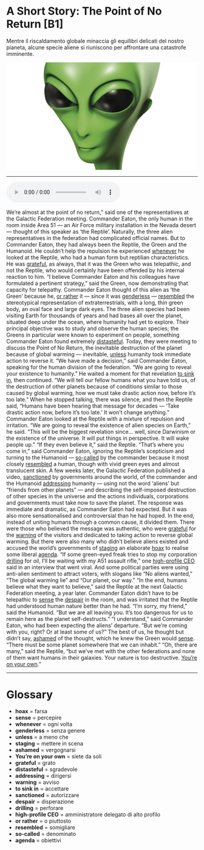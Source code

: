 # A Short Story: The Point of No Return   [B1]

Mentre il riscaldamento globale minaccia gli equilibri delicati del nostro pianeta, alcune specie aliene si riuniscono per affrontare una catastrofe imminente.

![](A%20Short%20Story%20The%20Point%20of%20No%20Return.jpg)

--------------

<div>
<audio controls autoplay>
    <source src="https:/raw.githubusercontent.com/dartie/speakup/2023-11/A%20Short%20Story%20The%20Point%20of%20No%20Return.mp3" type="audio/mpeg">
</audio>
</div>


We’re almost at the point of no return,” said one of the representatives at the Galactic Federation meeting.
Commander Eaton, the only human in the room inside Area 51 — an Air Force military installation in the Nevada desert — thought of this speaker as ‘the Reptile’. Naturally, the three alien representatives in the federation had complicated official names. But to Commander Eaton, they had always been the Reptile, the Green and the Humanoid.
He couldn’t help the repulsion he experienced [whenever](## "ogni volta") he looked at the Reptile, who had a human form but reptilian characteristics. He was [grateful](## "grato"), as always, that it was the Green who was telepathic, and not the Reptile, who would certainly have been offended by his internal reaction to him.
“I believe Commander Eaton and his colleagues have formulated a pertinent strategy,” said the Green, now demonstrating that capacity for telepathy. Commander Eaton thought of this alien as ‘the Green’ because he, [or rather](## "o piuttosto") it ­— since it was [genderless](## "senza genere") — [resembled](## "somigliare") the stereotypical representation of extraterrestrials, with a long, thin green body, an oval face and large dark eyes.
The three alien species had been visiting Earth for thousands of years and had bases all over the planet, situated deep under the ocean, where humanity had yet to explore. Their principal objective was to study and observe the human species; the Greens in particular were known to experiment on people, something Commander Eaton found extremely [distasteful](## "sgradevole").
Today, they were meeting to discuss the Point of No Return, the inevitable destruction of the planet because of global warming — inevitable, [unless](## "a meno che") humanity took immediate action to reverse it.
“We have made a decision,” said Commander Eaton, speaking for the human division of the federation. “We are going to reveal your existence to humanity.” He waited a moment for that revelation [to sink in](## "accettare"), then continued. “We will tell our fellow humans what you have told us, of the destruction of other planets because of conditions similar to those caused by global warming, how we must take drastic action now, before it’s too late.”
When he stopped talking, there was silence, and then the Reptile said, “Humans have been hearing that message for decades — ‘Take drastic action now, before it’s too late.’ It won’t change anything.”
Commander Eaton looked at the Reptile with a mixture of repulsion and irritation. “We are going to reveal the existence of alien species on Earth,” he said. “This will be the biggest revelation since… well, since Darwinism or the existence of the universe. It will put things in perspective. It will wake people up.”
“If they even believe it,” said the Reptile.
“That’s where you come in,” said Commander Eaton, ignoring the Reptile’s scepticism and turning to the Humanoid — [so-called](## "denominato") by the commander because it most closely [resembled](## "somigliare") a human, though with vivid green eyes and almost translucent skin.
A few weeks later, the Galactic Federation published a video, [sanctioned](## "autorizzare") by governments around the world, of the commander and the Humanoid [addressing](## "dirigersi") humanity — using not the word ‘aliens’ but “friends from other planets” — and describing the self-imposed destruction of other species in the universe and the actions individuals, corporations and governments must take now to save the planet.
The response was immediate and dramatic, as Commander Eaton had expected. But it was also more sensationalised and controversial than he had hoped. In the end, instead of uniting humans through a common cause, it divided them.
There were those who believed the message was authentic, who were [grateful](## "grato") for the [warning](## "avviso") of the visitors and dedicated to taking action to reverse global warming. But there were also many who didn’t believe aliens existed and accused the world’s governments of [staging](## "mettere in scena") an elaborate [hoax](## "farsa") to realise some liberal [agenda](## "obiettivi").
“If some green-eyed freak tries to stop my corporation [drilling](## "perforare") for oil, I’ll be waiting with my A51 assault rifle,” one [high-profile CEO](## "amministratore delegato di alto profilo") said in an interview that went viral.
And some political parties were using anti-alien sentiment to attract voters, with slogans like “No aliens wanted,” “The global warming lie” and “Our planet, our way.”
“In the end, humans believe what they want to believe,” said the Reptile at the next Galactic Federation meeting, a year later.
Commander Eaton didn’t have to be telepathic to [sense](## "percepire") the [despair](## "disperazione") in the room, and was irritated that the Reptile had understood human nature better than he had.
“I’m sorry, my friend,” said the Humanoid. “But we are all leaving you. It’s too dangerous for us to remain here as the planet self-destructs.”
“I understand,” said Commander Eaton, who had been expecting the aliens’ departure. “But we’re coming with you, right? Or at least some of us?” The best of us, he thought but didn’t say, [ashamed](## "vergognarsi") of the thought, which he knew the Green would [sense](## "percepire"). “There must be some planet somewhere that we can inhabit.”
“Oh, there are many,” said the Reptile, “but we’ve met with the other federations and none of them want humans in their galaxies. Your nature is too destructive. [You’re on your own](## "siete da soli").”

--------------

<div style = "display:block; clear:both; page-break-after:always;"></div>

# Glossary
* **hoax** = farsa
* **sense** = percepire
* **whenever** = ogni volta
* **genderless** = senza genere
* **unless** = a meno che
* **staging** = mettere in scena
* **ashamed** = vergognarsi
* **You’re on your own** = siete da soli
* **grateful** = grato
* **distasteful** = sgradevole
* **addressing** = dirigersi
* **warning** = avviso
* **to sink in** = accettare
* **sanctioned** = autorizzare
* **despair** = disperazione
* **drilling** = perforare
* **high-profile CEO** = amministratore delegato di alto profilo
* **or rather** = o piuttosto
* **resembled** = somigliare
* **so-called** = denominato
* **agenda** = obiettivi
